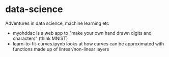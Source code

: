# data-science
Adventures in data science, machine learning etc

- myohddac is a web app to "make your own hand drawn digits and characters" (think MNIST)
- learn-to-fit-curves.ipynb looks at how curves can be approximated with functions made up of linrear/non-linear layers
